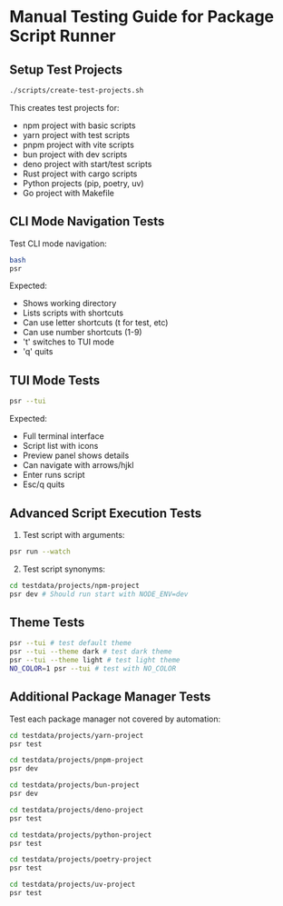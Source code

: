 # Manual Testing Guide for Package Script Runner

## Setup Test Projects

```bash
./scripts/create-test-projects.sh
```

This creates test projects for:
- npm project with basic scripts
- yarn project with test scripts
- pnpm project with vite scripts
- bun project with dev scripts
- deno project with start/test scripts
- Rust project with cargo scripts
- Python projects (pip, poetry, uv)
- Go project with Makefile

## CLI Mode Navigation Tests

Test CLI mode navigation:

```bash
bash
psr
```

Expected:
- Shows working directory
- Lists scripts with shortcuts
- Can use letter shortcuts (t for test, etc)
- Can use number shortcuts (1-9)
- 't' switches to TUI mode
- 'q' quits

## TUI Mode Tests

```bash
psr --tui
```

Expected:
- Full terminal interface
- Script list with icons
- Preview panel shows details
- Can navigate with arrows/hjkl
- Enter runs script
- Esc/q quits

## Advanced Script Execution Tests

1. Test script with arguments:

```bash
psr run --watch
```

2. Test script synonyms:

```bash
cd testdata/projects/npm-project
psr dev # Should run start with NODE_ENV=dev
```

## Theme Tests

```bash
psr --tui # test default theme
psr --tui --theme dark # test dark theme
psr --tui --theme light # test light theme
NO_COLOR=1 psr --tui # test with NO_COLOR
```

## Additional Package Manager Tests

Test each package manager not covered by automation:

```bash
cd testdata/projects/yarn-project
psr test
```

```bash
cd testdata/projects/pnpm-project
psr dev
```

```bash
cd testdata/projects/bun-project
psr dev
```

```bash
cd testdata/projects/deno-project
psr test
```

```bash
cd testdata/projects/python-project
psr test
```

```bash
cd testdata/projects/poetry-project
psr test
```

```bash
cd testdata/projects/uv-project
psr test
```
